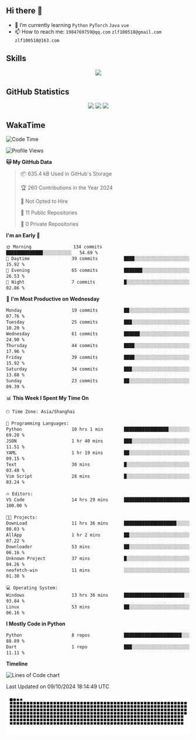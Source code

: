 ## Hi there 👋

- 🌱 I’m currently learning `Python` `PyTorch` `Java` `vue`
- 📫 How to reach me: `1984769759@qq.com` `zlf100518@gmail.com` `zlf100518@163.com`

## Skills
<div align="center"> <img src="https://skillicons.dev/icons?i=python,linux,git,github,html,css,js" /> </div>

## GitHub Statistics

<div align="center">
  <img src="https://github-readme-stats.vercel.app/api?username=mrcchenfeng&show_icons=true&theme=tokyonight" />
  <img src="https://github-readme-stats.vercel.app/api/top-langs/?username=mrcchenfeng&show_icons=true&theme=tokyonight" />
  <img src="https://github-readme-activity-graph.vercel.app/graph?username=mrcchenfeng&theme=xcode" />
</div>

## WakaTime

<!--START_SECTION:waka-->
![Code Time](http://img.shields.io/badge/Code%20Time-144%20hrs%2055%20mins-blue)

![Profile Views](http://img.shields.io/badge/Profile%20Views-0-blue)

**🐱 My GitHub Data** 

> 📦 635.4 kB Used in GitHub's Storage 
 > 
> 🏆 260 Contributions in the Year 2024
 > 
> 🚫 Not Opted to Hire
 > 
> 📜 11 Public Repositories 
 > 
> 🔑 0 Private Repositories 
 > 
**I'm an Early 🐤** 

```text
🌞 Morning                134 commits         ██████████████░░░░░░░░░░░   54.69 % 
🌆 Daytime                39 commits          ████░░░░░░░░░░░░░░░░░░░░░   15.92 % 
🌃 Evening                65 commits          ███████░░░░░░░░░░░░░░░░░░   26.53 % 
🌙 Night                  7 commits           █░░░░░░░░░░░░░░░░░░░░░░░░   02.86 % 
```
📅 **I'm Most Productive on Wednesday** 

```text
Monday                   19 commits          ██░░░░░░░░░░░░░░░░░░░░░░░   07.76 % 
Tuesday                  25 commits          ███░░░░░░░░░░░░░░░░░░░░░░   10.20 % 
Wednesday                61 commits          ██████░░░░░░░░░░░░░░░░░░░   24.90 % 
Thursday                 44 commits          ████░░░░░░░░░░░░░░░░░░░░░   17.96 % 
Friday                   39 commits          ████░░░░░░░░░░░░░░░░░░░░░   15.92 % 
Saturday                 34 commits          ███░░░░░░░░░░░░░░░░░░░░░░   13.88 % 
Sunday                   23 commits          ██░░░░░░░░░░░░░░░░░░░░░░░   09.39 % 
```


📊 **This Week I Spent My Time On** 

```text
🕑︎ Time Zone: Asia/Shanghai

💬 Programming Languages: 
Python                   10 hrs 1 min        █████████████████░░░░░░░░   69.20 % 
JSON                     1 hr 40 mins        ███░░░░░░░░░░░░░░░░░░░░░░   11.51 % 
YAML                     1 hr 19 mins        ██░░░░░░░░░░░░░░░░░░░░░░░   09.15 % 
Text                     30 mins             █░░░░░░░░░░░░░░░░░░░░░░░░   03.48 % 
Vim Script               28 mins             █░░░░░░░░░░░░░░░░░░░░░░░░   03.24 % 

🔥 Editors: 
VS Code                  14 hrs 29 mins      █████████████████████████   100.00 % 

🐱‍💻 Projects: 
DownLoad                 11 hrs 36 mins      ████████████████████░░░░░   80.03 % 
AllApp                   1 hr 2 mins         ██░░░░░░░░░░░░░░░░░░░░░░░   07.22 % 
Downloader               53 mins             ██░░░░░░░░░░░░░░░░░░░░░░░   06.16 % 
Unknown Project          37 mins             █░░░░░░░░░░░░░░░░░░░░░░░░   04.26 % 
neofetch-win             11 mins             ░░░░░░░░░░░░░░░░░░░░░░░░░   01.30 % 

💻 Operating System: 
Windows                  13 hrs 36 mins      ███████████████████████░░   93.84 % 
Linux                    53 mins             ██░░░░░░░░░░░░░░░░░░░░░░░   06.16 % 
```

**I Mostly Code in Python** 

```text
Python                   8 repos             ██████████████████████░░░   88.89 % 
Dart                     1 repo              ███░░░░░░░░░░░░░░░░░░░░░░   11.11 % 
```



**Timeline**

![Lines of Code chart](https://raw.githubusercontent.com/mrcchenfeng/mrcchenfeng/main/assets/bar_graph.png)


 Last Updated on 09/10/2024 18:14:49 UTC
<!--END_SECTION:waka-->

<div align="center"><img src="./assets/github-snake-dark.svg" /></div>
